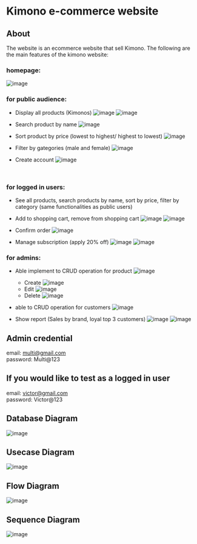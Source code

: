 # Kimono e-commerce website


## About

The website is an ecommerce website that sell Kimono. The following are the main
features of the kimono website:

### homepage:
![image](https://github.com/user-attachments/assets/0eedadf4-c4c3-49e8-ad8f-e4e6389a6367)

### for public audience: 
- Display all products (Kimonos)
![image](https://github.com/user-attachments/assets/62488284-8042-493f-9968-7d59cf07f0c0)
![image](https://github.com/user-attachments/assets/e0eab171-1d70-4f28-8335-f02c4ccfe981)

- Search product by name
![image](https://github.com/user-attachments/assets/1dde9b87-807d-4a1d-abff-5ad94a38dfb6)



- Sort product by price (lowest to highest/ highest to lowest)
![image](https://github.com/user-attachments/assets/f14301c7-3345-4426-a444-52791acf0c0c)

- Filter by gategories (male and female)
![image](https://github.com/user-attachments/assets/7a45f6b5-3b2f-45b1-9ff4-ae3085f484ed)

- Create account
![image](https://github.com/user-attachments/assets/afbde5ac-bf13-4fe9-ae07-b908c6ff975a)



<br/>


### for logged in users: 
- See all products, search products by name, sort by price, filter by category (same functionalities as public users)
- Add to shopping cart, remove from shopping cart
![image](https://github.com/user-attachments/assets/fbe28ea1-0c42-4f60-98f0-75c0fbe9502a)
![image](https://github.com/user-attachments/assets/fcbd3473-9845-43b4-9754-034ea6274490)

- Confirm order
![image](https://github.com/user-attachments/assets/cbbd4003-ef5b-4fc1-923a-0190f015e27c)

- Manage subscription (apply 20% off)
![image](https://github.com/user-attachments/assets/5b6db3da-6f20-4751-b848-09554cf6569c)
![image](https://github.com/user-attachments/assets/0eac275c-67d0-46b3-831a-6e4fbd66f553)

### for admins:
- Able implement to CRUD operation for product
  ![image](https://github.com/user-attachments/assets/d20d5594-39ba-4011-b2f3-0c531f3465d2)
   -  Create 
  ![image](https://github.com/user-attachments/assets/db52f06c-627e-426a-9682-73eba74315d4)
   -  Edit
  ![image](https://github.com/user-attachments/assets/ca7287a3-281c-4e46-a8b6-555d57173983)
   - Delete
  ![image](https://github.com/user-attachments/assets/8c509289-1595-4a01-8179-625005b1b423)
  



- able to CRUD operation for customers
![image](https://github.com/user-attachments/assets/90b85b49-d389-4f82-947b-4dede6ca5671)

- Show report (Sales by brand, loyal top 3 customers)
![image](https://github.com/user-attachments/assets/3d04d524-a359-467c-94c9-d7e24032879a)
![image](https://github.com/user-attachments/assets/730cb6ba-5e79-4032-bba5-becd8c777772)

## Admin credential
email: multi@gmail.com <br/>
password: Multi@123

## If you would like to test as a logged in user
email: victor@gmail.com <br/>
password: Victor@123


## Database Diagram
![image](https://github.com/user-attachments/assets/3de291d0-a954-4420-9b99-f519ac8b0d39)

## Usecase Diagram
![image](https://github.com/user-attachments/assets/eaf0e5b3-4f4b-4f3c-be02-e5f7e0e68e36)

## Flow Diagram
![image](https://github.com/user-attachments/assets/44847574-9491-46b6-acf4-5cb3b81705a5)

## Sequence Diagram
![image](https://github.com/user-attachments/assets/d9fc9f12-9e16-49c9-997c-a96f68149965)



